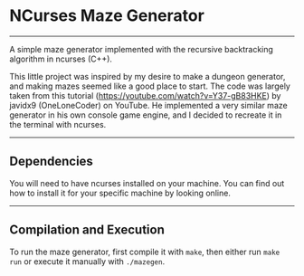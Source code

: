 # NCurses Maze Generator
---------------------------------------

A simple maze generator implemented with the recursive backtracking algorithm in ncurses (C++).

This little project was inspired by my desire to make a dungeon generator, and making mazes seemed like a good place to start. The code was largely taken from this tutorial (https://youtube.com/watch?v=Y37-gB83HKE) by javidx9 (OneLoneCoder) on YouTube. He implemented a very similar maze generator in his own console game engine, and I decided to recreate it in the terminal with ncurses.

---------------------------------------

## Dependencies

You will need to have ncurses installed on your machine. You can find out how to install it for your specific machine by looking online.

---------------------------------------

## Compilation and Execution

To run the maze generator, first compile it with `make`, then either run `make run` or execute it manually with `./mazegen`.
